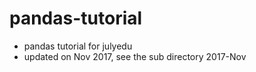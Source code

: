 # pandas-tutorial
- pandas tutorial for julyedu
- updated on Nov 2017, see the sub directory 2017-Nov
